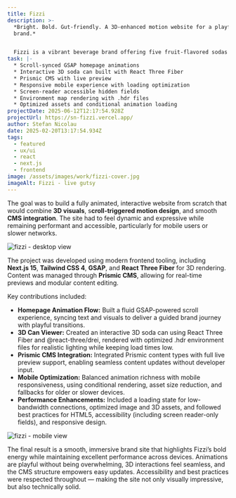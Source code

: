 ```yaml
---
title: Fizzi
description: >-
  *Bright. Bold. Gut-friendly. A 3D-enhanced motion website for a playful soda
  brand.*


  Fizzi is a vibrant beverage brand offering five fruit-flavored sodas enriched with prebiotics and probiotics, designed for people seeking a healthier alternative to traditional soft drinks. With a playful pop-art aesthetic and the motto “Live Gutsy,” the brand’s website needed to reflect its energetic personality while delivering a premium, motion-driven experience from the moment a user lands on the homepage.
task: |-
  * Scroll-synced GSAP homepage animations
  * Interactive 3D soda can built with React Three Fiber
  * Prismic CMS with live preview
  * Responsive mobile experience with loading optimization
  * Screen-reader accessible hidden fields
  * Environment map rendering with .hdr files
  * Optimized assets and conditional animation loading
projectDate: 2025-06-12T12:17:54.928Z
projectUrl: https://sn-fizzi.vercel.app/
author: Stefan Nicolau
date: 2025-02-20T13:17:54.934Z
tags:
  - featured
  - ux/ui
  - react
  - next.js
  - frontend
image: /assets/images/work/fizzi-cover.jpg
imageAlt: Fizzi - live gutsy
---
```

The goal was to build a fully animated, interactive website from scratch that would combine **3D visuals**, s**croll-triggered motion design**, and smooth **CMS integration**. The site had to feel dynamic and expressive while remaining performant and accessible, particularly for mobile users or slower networks.

![fizzi - desktop view](/assets/images/work/fizzi-dektop.jpg "fizzi - desktop view")

The project was developed using modern frontend tooling, including **Next.js 15**, **Tailwind CSS 4**, **GSAP**, and **React Three Fiber** for 3D rendering. Content was managed through **Prismic CMS**, allowing for real-time previews and modular content editing.

Key contributions included:

* **Homepage Animation Flow:** Built a fluid GSAP-powered scroll experience, syncing text and visuals to deliver a guided brand journey with playful transitions.
* **3D Can Viewer:** Created an interactive 3D soda can using React Three Fiber and @react-three/drei, rendered with optimized .hdr environment files for realistic lighting while keeping load times low.
* **Prismic CMS Integration:** Integrated Prismic content types with full live preview support, enabling seamless content updates without developer input.
* **Mobile Optimization:** Balanced animation richness with mobile responsiveness, using conditional rendering, asset size reduction, and fallbacks for older or slower devices.
* **Performance Enhancements:** Included a loading state for low-bandwidth connections, optimized image and 3D assets, and followed best practices for HTML5, accessibility (including screen reader-only fields), and responsive design.

![fizzi - mobile view](/assets/images/work/fizzi-mobile.jpg "fizzi - mobile view")

The final result is a smooth, immersive brand site that highlights Fizzi’s bold energy while maintaining excellent performance across devices. Animations are playful without being overwhelming, 3D interactions feel seamless, and the CMS structure empowers easy updates. Accessibility and best practices were respected throughout — making the site not only visually impressive, but also technically solid.